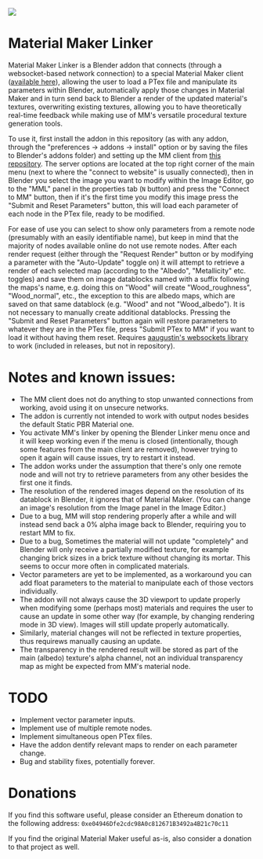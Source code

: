 [![](http://img.youtube.com/vi/KLEHdDST6gA/0.jpg)](http://www.youtube.com/watch?v=KLEHdDST6gA "Video Title")

# Material Maker Linker
Material Maker Linker is a Blender addon that connects (through a websocket-based network connection) to a special Material Maker client ([available here](https://github.com/Silvergust/material-maker-server)), allowing the user to load a PTex file and manipulate its parameters within Blender, automatically apply those changes in Material Maker and in turn send back to Blender a render of the updated material's textures, overwriting existing textures, allowing you to have theoretically real-time feedback while making use of MM's versatile procedural texture generation tools.

To use it, first install the addon in this repository (as with any addon, through the "preferences -> addons -> install" option or by saving the files to Blender's addons folder) and setting up the MM client from [this repository](https://github.com/Silvergust/material-maker-server). The server options are located at the top right corner of the main menu (next to where the "connect to website" is usually connected), then in Blender you select the image you want to modify within the Image Editor, go to the "MML" panel in the properties tab (`N` button) and press the "Connect to MM" button, then if it's the first time you modify this image press the "Submit and Reset Parameters" button, this will load each parameter of each node in the PTex file, ready to be modified.

For ease of use you can select to show only parameters from a remote node (presumably with an easily identifiable name), but keep in mind that the majority of nodes available online do not use remote nodes. After each render request (either through the "Request Render" button or by modifying a parameter with the "Auto-Update" toggle on) it will attempt to retrieve a render of each selected map (according to the "Albedo", "Metallicity" etc. toggles) and save them on image datablocks named with a suffix following the maps's name, e.g. doing this on "Wood" will create "Wood_roughness", "Wood_normal", etc., the exception to this are albedo maps, which are saved on that same datablock (e.g. "Wood" and not "Wood_albedo"). It is not necessary to manually create additional datablocks. Pressing the "Submit and Reset Parameters" button again will restore parameters to whatever they are in the PTex file, press "Submit PTex to MM" if you want to load it without having them reset.
Requires [aaugustin's websockets library](https://github.com/aaugustin/websockets) to work (included in releases, but not in repository).
# Notes and known issues:
* The MM client does not do anything to stop unwanted connections from working, avoid using it on unsecure networks.
* The addon is currently not intended to work with output nodes besides the default Static PBR Material one.
* You activate MM's linker by opening the Blender Linker menu once and it will keep working even if the menu is closed (intentionally, though some features from the main client are removed), however trying to open it again will cause issues, try to restart it instead.
* The addon works under the assumption that there's only one remote node and will not try to retrieve parameters from any other besides the first one it finds.
* The resolution of the rendered images depend on the resolution of its datablock in Blender, it ignores that of Material Maker. (You can change an image's resolution from the Image panel in the Image Editor.)
* Due to a bug, MM will stop rendering properly after a while and will instead send back a 0% alpha image back to Blender, requiring you to restart MM to fix.
* Due to a bug, Sometimes the material will not update "completely" and Blender will only receive a partially modified texture, for example changing brick sizes in a brick texture without changing its mortar. This seems to occur more often in complicated materials.
* Vector parameters are yet to be implemented, as a workaround you can add float parameters to the material to manipulate each of those vectors individually.
* The addon will not always cause the 3D viewport to update properly when modifying some (perhaps most) materials and requires the user to cause an update in some other way (for example, by changing rendering mode in 3D view). Images will still update properly automatically.
* Similarly, material changes will not be reflected in texture properties, thus requirews manually causing an update.
* The transparency in the rendered result will be stored as part of the main (albedo) texture's alpha channel, not an individual transparency map as might be expected from MM's material node.

# TODO
* Implement vector parameter inputs.
* Implement use of multiple remote nodes.
* Implement simultaneous open PTex files.
* Have the addon dentify relevant maps to render on each parameter change.
* Bug and stability fixes, potentially forever.

# Donations
If you find this software useful, please consider an Ethereum donation to the following address: `0xe04946Dfe2cdc98A0c812671B3492a4B21c70c11`

If you find the original Material Maker useful as-is, also consider a donation to that project as well.
